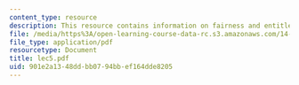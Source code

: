 ```yaml
---
content_type: resource
description: This resource contains information on fairness and entitlements.
file: /media/https%3A/open-learning-course-data-rc.s3.amazonaws.com/14-11-putting-social-sciences-to-the-test-field-experiments-in-economics-spring-2006/901e2a1348ddbb0794bbef164dde8205_lec5.pdf
file_type: application/pdf
resourcetype: Document
title: lec5.pdf
uid: 901e2a13-48dd-bb07-94bb-ef164dde8205
---
```

